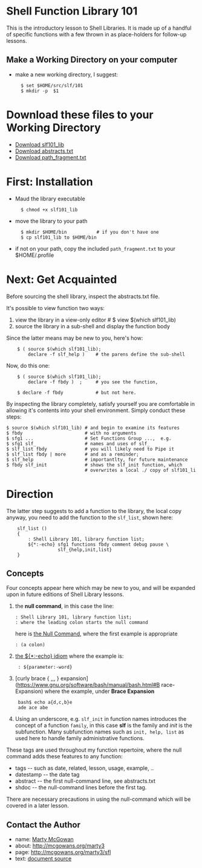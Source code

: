 

# Shell Function Library 101

This is the introductory lesson to Shell Libraries.  It is made up of
a handful of specific functions with a few thrown in as place-holders
for follow-up lessons.

## Make a Working Directory on your computer

+ make a new working directory, I suggest:

        $ set $HOME/src/slf/101
        $ mkdir -p  $1

# Download these files to your Working Directory

+ <a href="./slf101_lib" download="slf101_lib">Download slf101_lib</a>
+ <a href="./abstracts.txt" download="abstracts.txt">Download abstracts.txt</a>
+ <a href="./path_fragment.txt" download="path_fragment.txt">Download path_fragment.txt</a>

# First: Installation

+ Maud the library executable

        $ chmod +x slf101_lib
		
+ move the library to your path

        $ mkdir $HOME/bin           # if you don't have one
		$ cp slf101_lib to $HOME/bin 
		
+ if not on your path, copy the included `path_fragment.txt` to your
  $HOME/.profile
		
# Next: Get Acquainted

Before sourcing the shell library, inspect the abstracts.txt file.

It's possible to view function two ways:

1. view the library in a view-only editor #  $ view $(which slf101_lib) 
1. source the library in a sub-shell and display the function body

Since the latter means may be new to you, here's how:

        $ ( source $(which slf101_lib); 
            declare -f slf_help )    # the parens define the sub-shell

Now, do this one:

        $ ( source $(which slf101_lib); 
		    declare -f fbdy )  ;     # you see the function,

        $ declare -f fbdy            # but not here.

By inspecting the library completely, satisfy yourself you are
comfortable in allowing it's contents into your shell environment.
Simply conduct these steps:

	$ source $(which slf101_lib) # and begin to examine its features
    $ fbdy                       # with no arguments
	$ sfg1 ...                   # Set Functions Group ...,  e.g.
	$ sfg1 slf_                  # names and uses of slf_
	$ slf_list fbdy              # you will likely need to Pipe it
	$ slf_list fbdy | more       # and as a reminder;
	$ slf_help                   # importantlty, for future maintenance
	$ fbdy slf_init              # shows the slf_init function, which
		                         # overwrites a local ./ copy of slf101_li

# Direction

The latter step suggests to add a function to the library, the local
copy anyway, you need to add the function to the `slf_list`, shown
here:

```
    slf_list () 
    { 
        : Shell Library 101, library function list;
        ${*:-echo} sfg1 functions fbdy comment debug pause \
                   slf_{help,init,list}
    }
```

## Concepts

Four concepts appear here which may be new to you, and will be
expanded upon in future editions of Shell Library lessons.

1. the **null command**, in this case the line:

       : Shell Library 101, library function list;
       : where the leading colon starts the null command

    here is [the Null Command](https://www.gnu.org/software/bash/manual/html_node/Bourne-Shell-Builtins.html), where the first example is appropriate
	
       : (a colon)
	
    
1. [the ${*:-echo} idiom](https://www.gnu.org/software/bash/manual/bash.html#Shell-Parameter-Expansion)   where the example is:

        : ${parameter:-word}

        
1. [curly brace { ,,, } expansion](https://www.gnu.org/software/bash/manual/bash.html#B
race-Expansion)  where the example, under **Brace Expansion**

        bash$ echo a{d,c,b}e
        ade ace abe
        
1. Using an underscore, e.g. `slf_init` in function names introduces
   the concept of a function `family`, in this case **slf** is the
   family and *init* is the subfunction. Many subfunction names such
   as `init, help, list` as used here to handle family administrative
   functions.

These tags are used throughout my function repertoire, where the null
command adds these features to any function:

+ tags -- such as date, related, lesson, usage, example, ..
+ datestamp -- the date tag
+ abstract -- the first null-command line, see abstracts.txt
+ shdoc -- the null-command lines before the first tag.

There are necessary precautions in using the null-command which will
be covered in a later lesson.

## Contact the Author
        
+ name:  [Marty McGowan](mailto:martymcgowan@alum.mit.edu)
+ about: http://mcgowans.org/marty3
+ page:  http://mcgowans.org/marty3/sfl
+ text: <a href="./index.md" download="index.md">document source</a>
